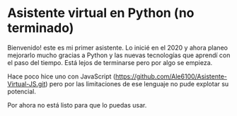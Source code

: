# Asistente virtual en Python (no terminado)

Bienvenido! este es mi primer asistente. Lo inicié en el 2020 y ahora planeo mejorarlo mucho gracias a Python y las nuevas tecnologías que aprendí con el paso del tiempo. Está lejos de terminarse pero por algo se empieza.

Hace poco hice uno con JavaScript (https://github.com/Ale6100/Asistente-Virtual-JS.git) pero por las limitaciones de ese lenguaje no pude explotar su potencial.

Por ahora no está listo para que lo puedas usar.
